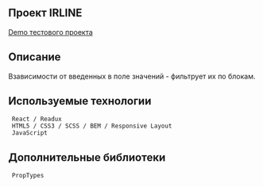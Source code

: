 ## Проект IRLINE

[Demo тестового проекта](https://evgenymir.github.io/test-kodeks/public/index.html)

## Описание
Взависимости от введенных в поле значений - фильтрует их по блокам. 

## Используемые технологии
```
 React / Readux
 HTML5 / CSS3 / SCSS / BEM / Responsive Layout
 JavaScript
```

## Дополнительные библиотеки
```
 PropTypes
```
